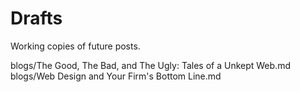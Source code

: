 # Drafts
Working copies of future posts. 

blogs/The Good, The Bad, and The Ugly: Tales of a Unkept Web.md
blogs/Web Design and Your Firm's Bottom Line.md
